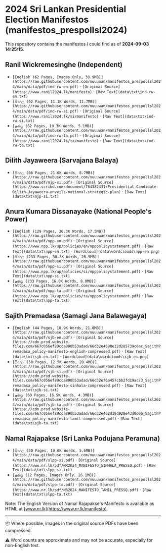 # 2024 Sri Lankan Presidential Election Manifestos (manifestos_prespollsl2024)

This repository contains the manifestos I could find as of **2024-09-03 14:25:15**. 

## Ranil Wickremesinghe (Independent)

* `[English (62 Pages, Images Only, 30.9MB)](https://raw.githubusercontent.com/nuuuwan/manifestos_prespollsl2024/main/data/pdf/ind-rw-en.pdf)` · `[Original Source](https://www.ranil2024.lk/manifesto)` · `[Raw Text](data\txt\ind-rw-en.txt)`
* `[සිංහල (62 Pages, 11.1K Words, 11.7MB)](https://raw.githubusercontent.com/nuuuwan/manifestos_prespollsl2024/main/data/pdf/ind-rw-si.pdf)` · `[Original Source](https://www.ranil2024.lk/si/manifesto)` · `[Raw Text](data\txt\ind-rw-si.txt)`
* `[தமிழ் (62 Pages, 10.3K Words, 5.1MB)](https://raw.githubusercontent.com/nuuuwan/manifestos_prespollsl2024/main/data/pdf/ind-rw-ta.pdf)` · `[Original Source](https://www.ranil2024.lk/ta/manifesto)` · `[Raw Text](data\txt\ind-rw-ta.txt)`

## Dilith Jayaweera (Sarvajana Balaya)

* `[සිංහල (66 Pages, 21.0K Words, 8.7MB)](https://raw.githubusercontent.com/nuuuwan/manifestos_prespollsl2024/main/data/pdf/mjp-si.pdf)` · `[Original Source](https://www.scribd.com/document/764382431/Presidential-Candidate-Dilith-Jayaweera-unveils-national-strategic-plan)` · `[Raw Text](data\txt\mjp-si.txt)`

## Anura Kumara Dissanayake (National People's Power)

* `[English (129 Pages, 36.3K Words, 17.5MB)](https://raw.githubusercontent.com/nuuuwan/manifestos_prespollsl2024/main/data/pdf/npp-en.pdf)` · `[Original Source](https://www.npp.lk/up/policies/en/npppolicystatement.pdf)` · `[Raw Text](data\txt\npp-en.txt)` · `[Wordcloud](data\wordclouds\npp-en.png)`
* `[සිංහල (233 Pages, 38.3K Words, 26.9MB)](https://raw.githubusercontent.com/nuuuwan/manifestos_prespollsl2024/main/data/pdf/npp-si.pdf)` · `[Original Source](https://www.npp.lk/up/policies/si/npppolicystatement.pdf)` · `[Raw Text](data\txt\npp-si.txt)`
* `[தமிழ் (233 Pages, 16.0K Words, 8.0MB)](https://raw.githubusercontent.com/nuuuwan/manifestos_prespollsl2024/main/data/pdf/npp-ta.pdf)` · `[Original Source](https://www.npp.lk/up/policies/ta/npppolicystatement.pdf)` · `[Raw Text](data\txt\npp-ta.txt)`

## Sajith Premadasa (Samagi Jana Balawegaya)

* `[English (44 Pages, 10.9K Words, 21.0MB)](https://raw.githubusercontent.com/nuuuwan/manifestos_prespollsl2024/main/data/pdf/sjb-en.pdf)` · `[Original Source](https://cdn.prod.website-files.com/667c056ef89cca890b53adad/66d32e4698e32d285739c6ac_SajithPremadasa_policy-manifesto-english-compressed.pdf)` · `[Raw Text](data\txt\sjb-en.txt)` · `[Wordcloud](data\wordclouds\sjb-en.png)`
* `[සිංහල (38 Pages, 12.5K Words, 20.4MB)](https://raw.githubusercontent.com/nuuuwan/manifestos_prespollsl2024/main/data/pdf/sjb-si.pdf)` · `[Original Source](https://cdn.prod.website-files.com/667c056ef89cca890b53adad/66d32ef6a457cbb2fd19ac73_SajithPremadasa_policy-manifesto-sinhala-compressed.pdf)` · `[Raw Text](data\txt\sjb-si.txt)`
* `[தமிழ் (60 Pages, 16.5K Words, 4.3MB)](https://raw.githubusercontent.com/nuuuwan/manifestos_prespollsl2024/main/data/pdf/sjb-ta.pdf)` · `[Original Source](https://cdn.prod.website-files.com/667c056ef89cca890b53adad/66d32e462d19d928e43d0d0b_SajithPremadasa_policy-manifesto-tamil-compressed.pdf)` · `[Raw Text](data\txt\sjb-ta.txt)`

## Namal Rajapakse (Sri Lanka Podujana Peramuna)

* `[සිංහල (50 Pages, 10.0K Words, 5.6MB)](https://raw.githubusercontent.com/nuuuwan/manifestos_prespollsl2024/main/data/pdf/slpp-si.pdf)` · `[Original Source](https://www.nr.lk/pdf/NR2024_MANIFESTO_SINHALA_PRESSQ.pdf)` · `[Raw Text](data\txt\slpp-si.txt)`
* `[தமிழ் (12 Pages, Images Only, 26.1MB)](https://raw.githubusercontent.com/nuuuwan/manifestos_prespollsl2024/main/data/pdf/slpp-ta.pdf)` · `[Original Source](https://www.nr.lk/pdf/NR2024_MANIFESTO_TAMIL_PRESSQ.pdf)` · `[Raw Text](data\txt\slpp-ta.txt)`

Note: The English Version of Namal Rajapakse's Manifesto is available as HTML at [www.nr.lk](https://www.nr.lk/manifesto).

---

📦 Where possible, images in the original source PDFs have been compressed.

⚠️ Word counts are approximate and may not be accurate, especially for non-English text.